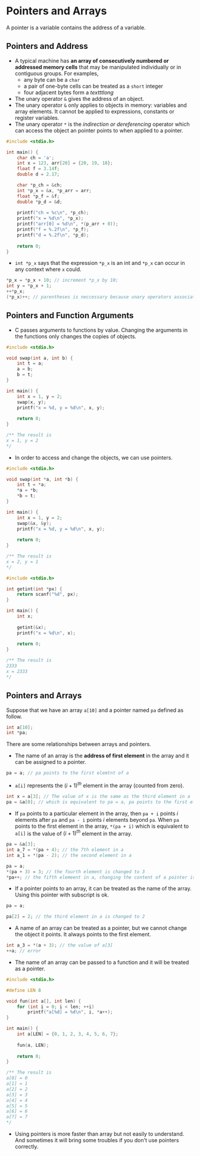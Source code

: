 # Pointers and Arrays

A pointer is a variable contains the address of a variable.

## Pointers and Address

* A typical machine has **an array of consecutively numbered or addressed memory cells** that may be manipulated individually or in contiguous groups. For examples,
  * any byte can be a $\texttt{char}$
  * a pair of one-byte cells can be treated as a $\texttt{short}$ integer
  * four adjacent bytes form a $texttt{long}$
* The unary operator $\texttt{&}$ gives the address of an object.
* The unary operator $\texttt{&}$ only applies to objects in memory: variables and array elements. It cannot be applied to expressions, constants or register variables.
* The unary operator $\texttt{*}$ is the *indirection or dereferencing* operator which can access the object an pointer points to when applied to a pointer.

```C
#include <stdio.h>

int main() {
    char ch = 'a';
    int x = 123, arr[20] = {20, 19, 18};
    float f = 3.14f;
    double d = 2.17;

    char *p_ch = &ch;
    int *p_x = &x, *p_arr = arr;
    float *p_f = &f;
    double *p_d = &d;
    
    printf("ch = %c\n", *p_ch);
    printf("x = %d\n", *p_x);
    printf("arr[0] = %d\n", *(p_arr + 0));
    printf("f = %.2f\n", *p_f);
    printf("d = %.2f\n", *p_d);
    
    return 0;
}
```

* $\texttt{int *p_x}$ says that the expression $\texttt{*p_x}$ is an int and $\texttt{*p_x}$ can occur in any context where $\texttt{x}$ could.

```C
*p_x = *p_x + 10; // increment *p_x by 10;
int y = *p_x + 1;
++*p_x;
(*p_x)++; // parentheses is neccessary because unary operators associate right to left
```



## Pointers and Function Arguments

* C passes arguments to functions by value. Changing the arguments in the functions only changes the copies of objects.

```C
#include <stdio.h>

void swap(int a, int b) {
    int t = a;
    a = b;
    b = t;
}

int main() {
    int x = 1, y = 2;
    swap(x, y);
    printf("x = %d, y = %d\n", x, y);
    
    return 0;
}

/** The result is
x = 1, y = 2
*/
```

* In order to access and change the objects, we can use pointers.

```C
#include <stdio.h>

void swap(int *a, int *b) {
    int t = *a;
    *a = *b;
    *b = t;
}

int main() {
    int x = 1, y = 2;
    swap(&x, &y);
    printf("x = %d, y = %d\n", x, y);
    
    return 0;
}

/** The result is
x = 2, y = 1
*/
```

```C
#include <stdio.h>

int getint(int *px) {
    return scanf("%d", px);
}

int main() {
    int x;
    
    getint(&x);
    printf("x = %d\n", x);
    
    return 0;
}

/** The result is
2333
x = 2333
*/
```



## Pointers and Arrays

Suppose that we have an array $\texttt{a[10]}$ and a pointer named $\texttt{pa}$ defined as follow.

```C
int a[10];
int *pa;
```

There are some relationships between arrays and pointers.

* The name of an array is the **address of first element** in the array and it can be assigned to a pointer.

```C
pa = a; // pa points to the first elemtnt of a
```

* $\texttt{a[i]}$ represents the $(i + 1)^{th}$ element in the array (counted from zero).

```C
int x = a[3]; // The value of x is the same as the third element in a
pa = &a[0]; // which is equivalent to pa = a, pa points to the first element of a
```

* If $\texttt{pa}$ points to a particular element in the array, then $\texttt{pa + i}$ points $i$ elements after $\texttt{pa}$ and $\texttt{pa - i}$ points $i$  elements beyond $\texttt{pa}$. When $\texttt{pa}$ points to the first element in the array, $\texttt{*(pa + i)}$ which is equivalent to $\texttt{a[i]}$ is the value of $(i + 1)^{th}$ element in the array. 

```C
pa = &a[3];
int a_7 = *(pa + 4); // the 7th element in a
int a_1 = *(pa - 2); // the second element in a

pa = a;
*(pa + 3) = 3; // the fourth element is changed to 3
*pa++; // the fifth elemeent in a, changing the content of a pointer is ok
```

* If a pointer points to an array, it can be treated as the name of the array. Using this pointer with subscript is ok.

```C
pa = a;

pa[2] = 2; // the third element in a is changed to 2
```

* A name of an array can be treated as a pointer, but we cannot change the object it points. It always points to the first element.

```C
int a_3 = *(a + 3); // the value of a[3]
++a; // error
```

* The name of an array can be passed to a function and it will be treated as a pointer.

```C
#include <stdio.h>

#define LEN 8

void fun(int a[], int len) {
    for (int i = 0; i < len; ++i)
        printf("a[%d] = %d\n", i, *a++);
}

int main() {
    int a[LEN] = {0, 1, 2, 3, 4, 5, 6, 7};
    
    fun(a, LEN);
    
    return 0;
}

/** The result is
a[0] = 0
a[1] = 1
a[2] = 2
a[3] = 3
a[4] = 4
a[5] = 5
a[6] = 6
a[7] = 7
*/
```

* Using pointers is more faster than array but not easily to understand. And sometimes it will bring some troubles if you don't use pointers correctly.